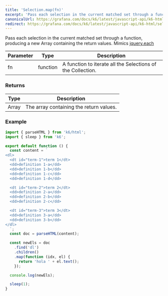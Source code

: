 ```yaml
---
title: 'Selection.map(fn)'
excerpt: 'Pass each selection in the current matched set through a function, producing a new Array containing the return values.'
canonicalUrl: https://grafana.com/docs/k6/latest/javascript-api/k6-html/selection/selection-map/
redirect: https://grafana.com/docs/k6/latest/javascript-api/k6-html/selection/selection-map/
---
```


Pass each selection in the current matched set through a function, producing a new Array containing the return values.
Mimics [jquery.each](https://api.jquery.com/each/)

| Parameter | Type     | Description                                                 |
| --------- | -------- | ----------------------------------------------------------- |
| fn        | function | A function to iterate all the Selections of the Collection. |

### Returns

| Type  | Description                             |
| ----- | --------------------------------------- |
| Array | The array containing the return values. |

### Example

<CodeGroup labels={[]}>

```javascript
import { parseHTML } from 'k6/html';
import { sleep } from 'k6';

export default function () {
  const content = `
<dl>
  <dt id="term-1">term 1</dt>
  <dd>definition 1-a</dd>
  <dd>definition 1-b</dd>
  <dd>definition 1-c</dd>
  <dd>definition 1-d</dd>

  <dt id="term-2">term 2</dt>
  <dd>definition 2-a</dd>
  <dd>definition 2-b</dd>
  <dd>definition 2-c</dd>

  <dt id="term-3">term 3</dt>
  <dd>definition 3-a</dd>
  <dd>definition 3-b</dd>
</dl>
  `;
  const doc = parseHTML(content);

  const newEls = doc
    .find('dl')
    .children()
    .map(function (idx, el) {
      return 'hola ' + el.text();
    });

  console.log(newEls);

  sleep(1);
}
```

</CodeGroup>
